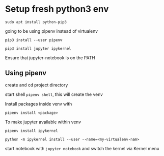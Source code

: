 # Setup fresh python3 env

`sudo apt install python-pip3`

going to be using pipenv instead of virtualenv

`pip3 install --user pipenv`

`pip3 install jupyter ipykernel`

Ensure that jupyter-notebook is on the PATH

## Using pipenv

create and cd project directory

start shell `pipenv shell`, this will create the venv

Install packages inside venv with

`pipenv install <package>`

To make jupyter available within venv

`pipenv install ipykernel`

`python -m ipykernel install --user --name=<my-virtualenv-nam>`

start notebook with `jupyter notebook` and switch the kernel via Kernel menu